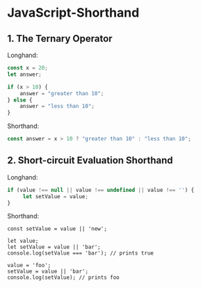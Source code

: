 # JavaScript-Shorthand

## 1. The Ternary Operator 

Longhand:

```javascript
const x = 20;
let answer;

if (x > 10) {
    answer = "greater than 10";
} else {
    answer = "less than 10";
} 
```
Shorthand:

```javascript
const answer = x > 10 ? "greater than 10" : "less than 10";
```
## 2. Short-circuit Evaluation Shorthand

Longhand:

```javascript
if (value !== null || value !== undefined || value !== '') {
     let setValue = value;
}
```
Shorthand:

```javascriprt
const setValue = value || 'new';

let value;
let setValue = value || 'bar';
console.log(setValue === 'bar'); // prints true

value = 'foo';
setValue = value || 'bar';
console.log(setValue); // prints foo
```
